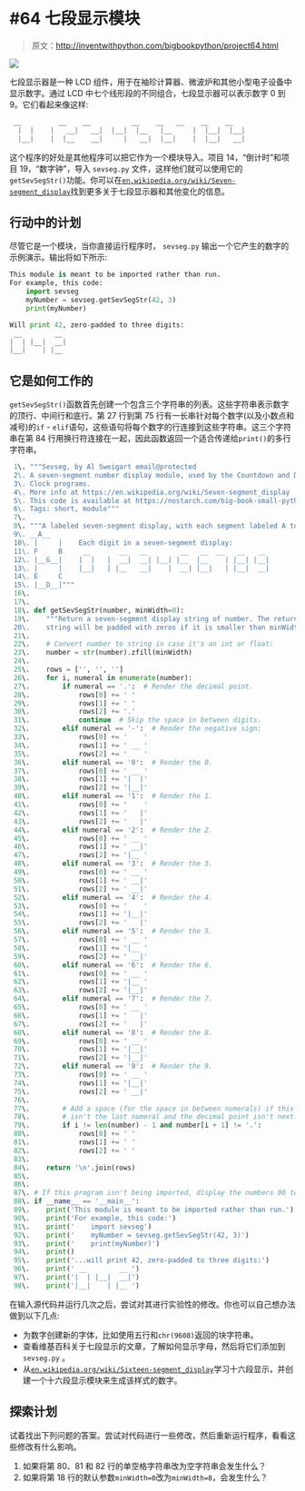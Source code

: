 # #64 七段显示模块

> 原文：<http://inventwithpython.com/bigbookpython/project64.html>

![](img/9d995d63aaead72cad01120081eb8f75.png)

七段显示器是一种 LCD 组件，用于在袖珍计算器、微波炉和其他小型电子设备中显示数字。通过 LCD 中七个线形段的不同组合，七段显示器可以表示数字 0 到 9。它们看起来像这样:

```py
 __         __    __          __    __   __    __    __
  |  |    |   __|   __|  |__|  |__   |__     |  |__|  |__|
  |__|    |  |__    __|     |   __|  |__|    |  |__|   __|
```

这个程序的好处是其他程序可以把它作为一个模块导入。项目 14，“倒计时”和项目 19，“数字钟”，导入 `sevseg.py` 文件，这样他们就可以使用它的`getSevSegStr()`功能。你可以在[`en.wikipedia.org/wiki/Seven-segment_display`](https://en.wikipedia.org/wiki/Seven-segment_display)找到更多关于七段显示器和其他变化的信息。

## 行动中的计划

尽管它是一个模块，当你直接运行程序时， `sevseg.py` 输出一个它产生的数字的示例演示。输出将如下所示:

```py
This module is meant to be imported rather than run.
For example, this code:
    import sevseg
    myNumber = sevseg.getSevSegStr(42, 3)
    print(myNumber)

Will print 42, zero-padded to three digits:
 __        __
|  | |__|  __|
|__|    | |__
```

## 它是如何工作的

`getSevSegStr()`函数首先创建一个包含三个字符串的列表。这些字符串表示数字的顶行、中间行和底行。第 27 行到第 75 行有一长串针对每个数字(以及小数点和减号)的`if` - `elif`语句，这些语句将每个数字的行连接到这些字符串。这三个字符串在第 84 行用换行符连接在一起，因此函数返回一个适合传递给`print()`的多行字符串。

```py
 1\. """Sevseg, by Al Sweigart email@protected
 2\. A seven-segment number display module, used by the Countdown and Digital
 3\. Clock programs.
 4\. More info at https://en.wikipedia.org/wiki/Seven-segment_display
 5\. This code is available at https://nostarch.com/big-book-small-python-programming
 6\. Tags: short, module"""
 7\. 
 8\. """A labeled seven-segment display, with each segment labeled A to G:
 9\. __A__
 10\. |     |    Each digit in a seven-segment display:
 11\. F     B     __       __   __        __   __  __   __   __
 12\. |__G__|    |  |   |  __|  __| |__| |__  |__    | |__| |__|
 13\. |     |    |__|   | |__   __|    |  __| |__|   | |__|  __|
 14\. E     C
 15\. |__D__|"""
 16\. 
 17\. 
 18\. def getSevSegStr(number, minWidth=0):
 19\.    """Return a seven-segment display string of number. The returned
 20\.    string will be padded with zeros if it is smaller than minWidth."""
 21\. 
 22\.    # Convert number to string in case it's an int or float:
 23\.    number = str(number).zfill(minWidth)
 24\. 
 25\.    rows = ['', '', '']
 26\.    for i, numeral in enumerate(number):
 27\.        if numeral == '.':  # Render the decimal point.
 28\.            rows[0] += ' '
 29\.            rows[1] += ' '
 30\.            rows[2] += '.'
 31\.            continue  # Skip the space in between digits.
 32\.        elif numeral == '-':  # Render the negative sign:
 33\.            rows[0] += '    '
 34\.            rows[1] += ' __ '
 35\.            rows[2] += '    '
 36\.        elif numeral == '0':  # Render the 0.
 37\.            rows[0] += ' __ '
 38\.            rows[1] += '|  |'
 39\.            rows[2] += '|__|'
 40\.        elif numeral == '1':  # Render the 1.
 41\.            rows[0] += '    '
 42\.            rows[1] += '   |'
 43\.            rows[2] += '   |'
 44\.        elif numeral == '2':  # Render the 2.
 45\.            rows[0] += ' __ '
 46\.            rows[1] += ' __|'
 47\.            rows[2] += '|__ '
 48\.        elif numeral == '3':  # Render the 3.
 49\.            rows[0] += ' __ '
 50\.            rows[1] += ' __|'
 51\.            rows[2] += ' __|'
 52\.        elif numeral == '4':  # Render the 4.
 53\.            rows[0] += '    '
 54\.            rows[1] += '|__|'
 55\.            rows[2] += '   |'
 56\.        elif numeral == '5':  # Render the 5.
 57\.            rows[0] += ' __ '
 58\.            rows[1] += '|__ '
 59\.            rows[2] += ' __|'
 60\.        elif numeral == '6':  # Render the 6.
 61\.            rows[0] += ' __ '
 62\.            rows[1] += '|__ '
 63\.            rows[2] += '|__|'
 64\.        elif numeral == '7':  # Render the 7.
 65\.            rows[0] += ' __ '
 66\.            rows[1] += '   |'
 67\.            rows[2] += '   |'
 68\.        elif numeral == '8':  # Render the 8.
 69\.            rows[0] += ' __ '
 70\.            rows[1] += '|__|'
 71\.            rows[2] += '|__|'
 72\.        elif numeral == '9':  # Render the 9.
 73\.            rows[0] += ' __ '
 74\.            rows[1] += '|__|'
 75\.            rows[2] += ' __|'
 76\. 
 77\.        # Add a space (for the space in between numerals) if this
 78\.        # isn't the last numeral and the decimal point isn't next:
 79\.        if i != len(number) - 1 and number[i + 1] != '.':
 80\.            rows[0] += ' '
 81\.            rows[1] += ' '
 82\.            rows[2] += ' '
 83\. 
 84\.    return '\n'.join(rows)
 85\. 
 86\. 
 87\. # If this program isn't being imported, display the numbers 00 to 99.
 88\. if __name__ == '__main__':
 89\.    print('This module is meant to be imported rather than run.')
 90\.    print('For example, this code:')
 91\.    print('    import sevseg')
 92\.    print('    myNumber = sevseg.getSevSegStr(42, 3)')
 93\.    print('    print(myNumber)')
 94\.    print()
 95\.    print('...will print 42, zero-padded to three digits:')
 96\.    print(' __        __ ')
 97\.    print('|  | |__|  __|')
 98\.    print('|__|    | |__ ') 
```

在输入源代码并运行几次之后，尝试对其进行实验性的修改。你也可以自己想办法做到以下几点:

*   为数字创建新的字体，比如使用五行和`chr(9608)`返回的块字符串。
*   查看维基百科关于七段显示的文章，了解如何显示字母，然后将它们添加到 `sevseg.py` 。
*   从[`en.wikipedia.org/wiki/Sixteen-segment_display`](https://en.wikipedia.org/wiki/Sixteen-segment_display)学习十六段显示，并创建一个十六段显示模块来生成该样式的数字。

## 探索计划

试着找出下列问题的答案。尝试对代码进行一些修改，然后重新运行程序，看看这些修改有什么影响。

1.  如果将第 80、81 和 82 行的单空格字符串改为空字符串会发生什么？
2.  如果将第 18 行的默认参数`minWidth=0`改为`minWidth=8`，会发生什么？